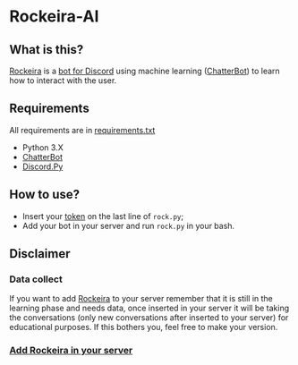 # Rockeira-AI

## What is this?
[Rockeira](https://goo.gl/jdEoHo) is a [bot for Discord](https://discordapp.com/developers/docs/intro) using machine learning ([ChatterBot](http://chatterbot.readthedocs.io/en/stable/)) to learn how to interact with the user.

## Requirements
All requirements are in [requirements.txt](https://github.com/MGMAdvance/Rockeira-AI/blob/master/requirements.txt)
* Python 3.X
* [ChatterBot](https://github.com/gunthercox/ChatterBot)
* [Discord.Py](https://github.com/Rapptz/discord.py)

## How to use?
* Insert your [token](https://github.com/reactiflux/discord-irc/wiki/Creating-a-discord-bot-&-getting-a-token) on the last line of `rock.py`;
* Add your bot in your server and run `rock.py` in your bash.

## Disclaimer
### Data collect
If you want to add [Rockeira](https://goo.gl/jdEoHo) to your server remember that it is still in the learning phase and needs data, once inserted in your server it will be taking the conversations (only new conversations after inserted to your server) for educational purposes. If this bothers you, feel free to make your version.

### [Add Rockeira in your server](https://goo.gl/jdEoHo)
